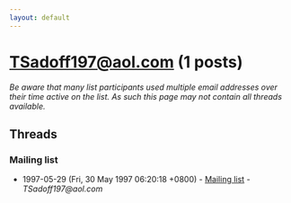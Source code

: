```yaml
---
layout: default
---
```


# TSadoff197@aol.com (1 posts)

_Be aware that many list participants used multiple email addresses over their time active on the list. As such this page may not contain all threads available._

## Threads

### Mailing list
+ 1997-05-29 (Fri, 30 May 1997 06:20:18 +0800) - [Mailing list](/archive/1997/05/b960e5621951a600d2bdf392ed6bee5e7f92982b80aadc86b54fc086048cf7d7) - _TSadoff197@aol.com_

